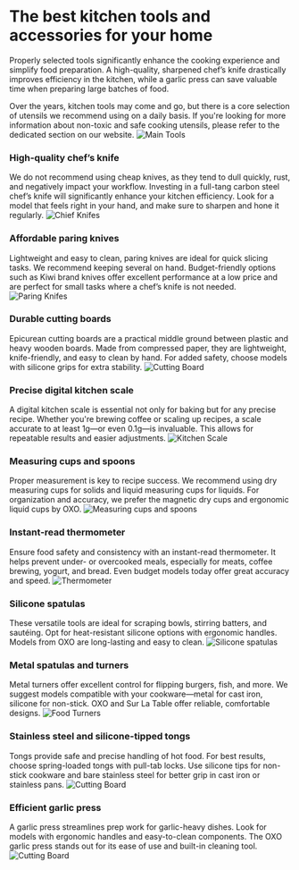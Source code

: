 # **The best kitchen tools and accessories for your home**

Properly selected tools significantly enhance the cooking experience and simplify food preparation. 
A high-quality, sharpened chef’s knife drastically improves efficiency in the kitchen, while a garlic press can save valuable time when preparing large batches of food.

Over the years, kitchen tools may come and go, but there is a core selection of utensils we recommend using on a daily basis.
If you're looking for more information about non-toxic and safe cooking utensils, please refer to the dedicated section on our website.
![Main Tools](/storage/basics/main-tools.webp)

### **High-quality chef’s knife**
We do not recommend using cheap knives, as they tend to dull quickly, rust, and negatively impact your workflow. 
Investing in a full-tang carbon steel chef’s knife will significantly enhance your kitchen efficiency. 
Look for a model that feels right in your hand, and make sure to sharpen and hone it regularly.
![Chief Knifes](/storage/basics/tools/high-quality-chefs-knife.webp)

### **Affordable paring knives**
Lightweight and easy to clean, paring knives are ideal for quick slicing tasks. 
We recommend keeping several on hand. Budget-friendly options such as Kiwi brand knives offer excellent performance at a low price and are perfect for small tasks where a chef’s knife is not needed.
![Paring Knifes](/storage/basics/tools/paring-knives.webp)

### **Durable cutting boards**
Epicurean cutting boards are a practical middle ground between plastic and heavy wooden boards. 
Made from compressed paper, they are lightweight, knife-friendly, and easy to clean by hand. 
For added safety, choose models with silicone grips for extra stability.
![Cutting Board](/storage/basics/tools/cutting-boards.webp)

### **Precise digital kitchen scale**
A digital kitchen scale is essential not only for baking but for any precise recipe. 
Whether you're brewing coffee or scaling up recipes, a scale accurate to at least 1g—or even 0.1g—is invaluable. 
This allows for repeatable results and easier adjustments.
![Kitchen Scale](/storage/basics/tools/digital-kitchen-scale.webp)

### **Measuring cups and spoons**
Proper measurement is key to recipe success. 
We recommend using dry measuring cups for solids and liquid measuring cups for liquids. 
For organization and accuracy, we prefer the magnetic dry cups and ergonomic liquid cups by OXO.
![Measuring cups and spoons](/storage/basics/tools/measuring-cups-spoons.webp)

### **Instant-read thermometer**
Ensure food safety and consistency with an instant-read thermometer. 
It helps prevent under- or overcooked meals, especially for meats, coffee brewing, yogurt, and bread.
Even budget models today offer great accuracy and speed.
![Thermometer](/storage/basics/tools/instant-read-thermometer.webp)

### **Silicone spatulas**
These versatile tools are ideal for scraping bowls, stirring batters, and sautéing. 
Opt for heat-resistant silicone options with ergonomic handles. 
Models from OXO are long-lasting and easy to clean.
![Silicone spatulas](/storage/basics/tools/spatulas.webp)

### **Metal spatulas and turners**
Metal turners offer excellent control for flipping burgers, fish, and more. 
We suggest models compatible with your cookware—metal for cast iron, silicone for non-stick. 
OXO and Sur La Table offer reliable, comfortable designs.
![Food Turners](/storage/basics/tools/food-turners.webp)

### **Stainless steel and silicone-tipped tongs**
Tongs provide safe and precise handling of hot food. 
For best results, choose spring-loaded tongs with pull-tab locks. 
Use silicone tips for non-stick cookware and bare stainless steel for better grip in cast iron or stainless pans.
![Cutting Board](/storage/basics/tools/stainless-steel-tongs.webp)

### **Efficient garlic press**
A garlic press streamlines prep work for garlic-heavy dishes. 
Look for models with ergonomic handles and easy-to-clean components. 
The OXO garlic press stands out for its ease of use and built-in cleaning tool.
![Cutting Board](/storage/basics/tools/garlic-press.webp)
